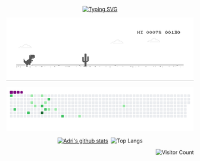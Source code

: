 <p align="center">
<a href="https://git.io/typing-svg"><img src="https://readme-typing-svg.demolab.com?font=Press+Start+2P&duration=4500&pause=1000&color=42C920&center=true&vCenter=true&width=250&height=30&lines=Hi!+I'm+Adri" alt="Typing SVG" /></a>
</p>

<p align="center">
  <img src="https://github.com/AdriMG10/AdriMG10/blob/master/dino.gif">
</p>

<p align="center">
  <img src="https://github.com/AdriMG10/AdriMG10/blob/master/github-contribution-snake.gif">
</p>

<p align="center">
<a href="https://github.com/AdriMG10"><img src="https://github-readme-stats.vercel.app/api?username=AdriMG10&amp;show_icons=true&amp;theme=dark" alt="Adri&#39;s github stats"></a>&nbsp;
<img src="https://github-readme-stats.vercel.app/api/top-langs/?username=AdriMG10&amp;hide=TeX&amp;layout=compact&amp;theme=dark" alt="Top Langs">
</p>

<p align="right">
<img src="https://profile-counter.glitch.me/AdriMG10/count.svg" alt="Visitor Count">
</p>
